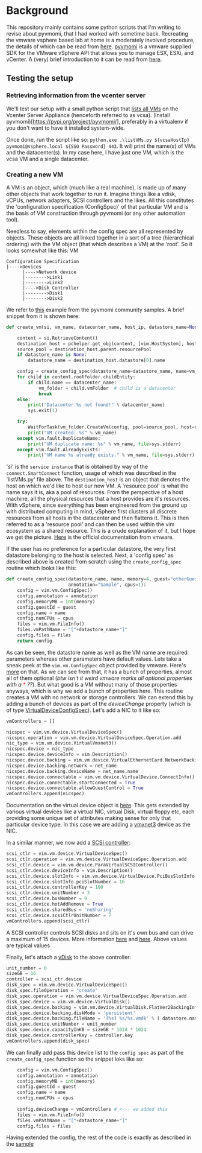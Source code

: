 # Background
This repository mainly contains some python scripts that I'm writing to revise about pyvmomi, that I had worked with sometime back. Recreating the vmware vsphere based lab at home is a moderately involved procedure, the details of which can be read from [here](mysite-not-up-yet). [pyvmomi](https://github.com/vmware/pyvmomi) is a vmware supplied SDK for the VMware vSphere API that allows you to manage ESX, ESXi, and vCenter. A (very) brief introduction to it can be read from [here](https://blogs.vmware.com/vsphere/2012/02/introduction-to-the-vsphere-api-part-1.html).

## Testing the setup

### Retrieving information from the vcenter server
We'll test our setup with a small python script that [lists all VMs](https://github.com/redbilledpanda/VMWareHomeLab/blob/WIP/listVMs.py) on the Vcenter Server Appliance (henceforth referred to as vcsa). (Install pyvmomi)[https://pypi.org/project/pyvmomi/], preferably in a virtualenv if you don't want to have it installed system-wide. 

Once done, run the script like so: `python.exe .\listVMs.py ${vcsaHostIp} pyvmomi@vsphere.local ${SSO Password} 443`. It will print the name(s) of VMs and the datacenter(s). In my case here, I have just one VM, which is the vcsa VM and a single datacenter.

### Creating a new VM
A VM is an object, which (much like a real machine), is made up of many other objects that work together to run it. Imagine things like a vdisk, vCPUs, network adapters, SCSI controllers and the likes. All this constitutes the 'configuration specification (ConfigSpec)' of that particular VM and is the basis of VM construction through pyvmomi (or any other automation tool).

Needless to say, elements within the config spec are all represented by objects. These objects are all linked together in a sort of a tree (hierarchical ordering) with the VM object (that which describes a VM) at the 'root'. So it looks somewhat like this:
VM

    Configuration Specification
    |---->Devices
          |---->Network device
          |-------->Link1
          |-------->Link2
          |---->Disk Controller
          |-------->Disk1
          |-------->Disk2

We refer to [this](https://github.com/vmware/pyvmomi-community-samples/blob/master/samples/create_vm.py) example from the pyvmomi community samples. A brief snippet from it is shown here:

```python
def create_vm(si, vm_name, datacenter_name, host_ip, datastore_name=None):

    content = si.RetrieveContent()
    destination_host = pchelper.get_obj(content, [vim.HostSystem], host_ip)
    source_pool = destination_host.parent.resourcePool
    if datastore_name is None:
        datastore_name = destination_host.datastore[0].name

    config = create_config_spec(datastore_name=datastore_name, name=vm_name)
    for child in content.rootFolder.childEntity:
        if child.name == datacenter_name:
            vm_folder = child.vmFolder  # child is a datacenter
            break
    else:
        print("Datacenter %s not found!" % datacenter_name)
        sys.exit(1)

    try:
        WaitForTask(vm_folder.CreateVm(config, pool=source_pool, host=destination_host))
        print("VM created: %s" % vm_name)
    except vim.fault.DuplicateName:
        print("VM duplicate name: %s" % vm_name, file=sys.stderr)
    except vim.fault.AlreadyExists:
        print("VM name %s already exists." % vm_name, file=sys.stderr)
```
'*si*' is the `service instance` that is obtained by way of the `connect.SmartConnect` function, usage of which was described in the 'listVMs.py' file above. The `destination_host` is an object that denotes the host on which we'd like to host our new VM. A 'resource pool' is what the name says it is, aka a pool of resources. From the perspective of a host machine, all the physical resources that a host provides are it's resources. With vSphere, since everything has been engineered from the ground up with distributed computing in mind, vSphere first clusters all discrete resources from all hosts in the datacenter and then flattens it. This is then referred to as a 'resource pool' and can then be used within 
the vim ecosystem as a shared resource. This is a crude explanation of it, but I hope we get the picture. [Here](https://vdc-repo.vmware.com/vmwb-repository/dcr-public/1ef6c336-7bef-477d-b9bb-caa1767d7e30/82521f49-9d9a-42b7-b19b-9e6cd9b30db1/vim.ResourcePool.html) is the official documentation from vmware.

If the user has no preference for a particular datastore, the very first datastore belonging to the host is selected. Next, a 'config spec' as described above is created from scratch using the `create_config_spec` routine which looks like this:
```python
def create_config_spec(datastore_name, name, memory=4, guest="otherGuest",
                       annotation="Sample", cpus=1):
    config = vim.vm.ConfigSpec()
    config.annotation = annotation
    config.memoryMB = int(memory)
    config.guestId = guest
    config.name = name
    config.numCPUs = cpus
    files = vim.vm.FileInfo()
    files.vmPathName = "["+datastore_name+"]"
    config.files = files
    return config
```
As can be seen, the datastore name as well as the VM name are required parameters whereas other parameters have default values. Lets take a sneak peek at the `vim.vm.ConfigSpec` object provided by vmware. Here's [more](https://vdc-repo.vmware.com/vmwb-repository/dcr-public/c476b64b-c93c-4b21-9d76-be14da0148f9/04ca12ad-59b9-4e1c-8232-fd3d4276e52c/SDK/vsphere-ws/docs/ReferenceGuide/vim.vm.ConfigSpec.html) on that. As we can see from that, it has a bunch of properties, almost all of them optional (*btw isn't it weird vmware marks all optional properties with a* <span style="color:red">*</span> *??*). But what good is a VM without many of those properties anyways, which is why we add a bunch of properties here. This routine creates a VM with no network or storage controllers. We can extend this by adding a bunch of devices as part of the *deviceChange* property (which is of type [VirtualDeviceConfigSpec](https://vdc-repo.vmware.com/vmwb-repository/dcr-public/c476b64b-c93c-4b21-9d76-be14da0148f9/04ca12ad-59b9-4e1c-8232-fd3d4276e52c/SDK/vsphere-ws/docs/ReferenceGuide/vim.vm.device.VirtualDeviceSpec.html)). Let's add a NIC to it like so:
```python
vmControllers = []

nicspec = vim.vm.device.VirtualDeviceSpec()
nicspec.operation = vim.vm.device.VirtualDeviceSpec.Operation.add
nic_type = vim.vm.device.VirtualVmxnet3()
nicspec.device = nic_type
nicspec.device.deviceInfo = vim.Description()
nicspec.device.backing = vim.vm.device.VirtualEthernetCard.NetworkBackingInfo()
nicspec.device.backing.network = net_name
nicspec.device.backing.deviceName = net_name.name
nicspec.device.connectable = vim.vm.device.VirtualDevice.ConnectInfo()
nicspec.device.connectable.startConnected = True
nicspec.device.connectable.allowGuestControl = True
vmControllers.append(nicspec)
```
Documentation on the virtual device object is [here](https://vdc-repo.vmware.com/vmwb-repository/dcr-public/c476b64b-c93c-4b21-9d76-be14da0148f9/04ca12ad-59b9-4e1c-8232-fd3d4276e52c/SDK/vsphere-ws/docs/ReferenceGuide/vim.vm.device.VirtualDevice.html). This gets extended by various virtual devices like a virtual NIC, virtual Disk, virtual floppy etc, each providing some unique set of attributes making sense for only that particular device type. In this case we are adding a [vmxnet3](https://vdc-repo.vmware.com/vmwb-repository/dcr-public/c476b64b-c93c-4b21-9d76-be14da0148f9/04ca12ad-59b9-4e1c-8232-fd3d4276e52c/SDK/vsphere-ws/docs/ReferenceGuide/vim.vm.device.VirtualVmxnet3.html) device as the NIC.

In a similar manner, we now add a [SCSI controller](https://vdc-repo.vmware.com/vmwb-repository/dcr-public/3d076a12-29a2-4d17-9269-cb8150b5a37f/8b5969e2-1a66-4425-af17-feff6d6f705d/doc/vim.vm.device.VirtualSCSIController.html):
```python
scsi_ctlr = vim.vm.device.VirtualDeviceSpec()
scsi_ctlr.operation = vim.vm.device.VirtualDeviceSpec.Operation.add
scsi_ctlr.device = vim.vm.device.ParaVirtualSCSIController()
scsi_ctlr.device.deviceInfo = vim.Description()
scsi_ctlr.device.slotInfo = vim.vm.device.VirtualDevice.PciBusSlotInfo()
scsi_ctlr.device.slotInfo.pciSlotNumber = 16
scsi_ctlr.device.controllerKey = 100
scsi_ctlr.device.unitNumber = 3
scsi_ctlr.device.busNumber = 0
scsi_ctlr.device.hotAddRemove = True
scsi_ctlr.device.sharedBus = 'noSharing'
scsi_ctlr.device.scsiCtlrUnitNumber = 7
vmControllers.append(scsi_ctlr)
```
A SCSI controller controls SCSI disks and sits on it's own bus and can drive a maximum of 15 devices. More information [here](https://docs.vmware.com/en/VMware-vSphere/7.0/com.vmware.vsphere.vm_admin.doc/GUID-5872D173-A076-42FE-8D0B-9DB0EB0E7362.html) and [here](https://www.nakivo.com/blog/scsi-controller-and-other-vmware-controller-types/). Above values are typical values

Finally, let's attach a [vDisk](https://vdc-repo.vmware.com/vmwb-repository/dcr-public/c476b64b-c93c-4b21-9d76-be14da0148f9/04ca12ad-59b9-4e1c-8232-fd3d4276e52c/SDK/vsphere-ws/docs/ReferenceGuide/vim.vm.device.VirtualDisk.html) to the above controller:
```python
unit_number = 0
sizeGB = 16
controller = scsi_ctr.device
disk_spec = vim.vm.device.VirtualDeviceSpec()
disk_spec.fileOperation = "create"
disk_spec.operation = vim.vm.device.VirtualDeviceSpec.Operation.add
disk_spec.device = vim.vm.device.VirtualDisk()
disk_spec.device.backing = vim.vm.device.VirtualDisk.FlatVer2BackingInfo()
disk_spec.device.backing.diskMode = 'persistent'
disk_spec.device.backing.fileName = '[%s] %s/%s.vmdk' % ( datastore.name, vm_name, vm_name )
disk_spec.device.unitNumber = unit_number
disk_spec.device.capacityInKB = sizeGB * 1024 * 1024
disk_spec.device.controllerKey = controller.key
vmControllers.append(disk_spec)
```
We can finally add pass this device list to the `config spec` as part of the `create_config_spec` function so the snippet loks like so:
```python
    config = vim.vm.ConfigSpec()
    config.annotation = annotation
    config.memoryMB = int(memory)
    config.guestId = guest
    config.name = name
    config.numCPUs = cpus
        
    config.deviceChange = vmControllers # <--- we added this
    files = vim.vm.FileInfo()
    files.vmPathName = "["+datastore_name+"]"
    config.files = files
```
Having extended the config, the rest of the code is exactly as described in the [sample](https://github.com/vmware/pyvmomi-community-samples/blob/master/samples/create_vm.py)
